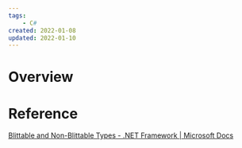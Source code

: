 ```yaml
---
tags:
    - C#
created: 2022-01-08
updated: 2022-01-10
---
```


# Overview



# Reference

[Blittable and Non-Blittable Types - .NET Framework | Microsoft Docs](https://docs.microsoft.com/en-us/dotnet/framework/interop/blittable-and-non-blittable-types)